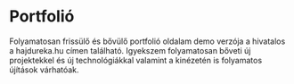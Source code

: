 # Portfolió

Folyamatosan frissülő és bővülő portfolió oldalam demo verzója a hivatalos a hajdureka.hu címen található. 
Igyekszem folyamatosan bőveti új projektekkel és új technológiákkal valamint a kinézetén is folyamatos újítások várhatóak.
